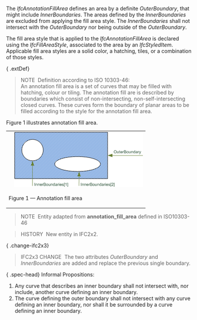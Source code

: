 The _IfcAnnotationFillArea_ defines an area by a definite _OuterBoundary_, that might include _InnerBoundaries_. The areas defined by the _InnerBoundaries_ are excluded from applying the fill area style. The _InnerBoundaries_ shall not intersect with the _OuterBoundary_ nor being outside of the _OuterBoundary_.

The fill area style that is applied to the _IfcAnnotationFillArea_ is declared using the _IfcFillAreaStyle_, associated to the area by an _IfcStyledItem_. Applicable fill area styles are a solid color, a hatching, tiles, or a combination of those styles.

{ .extDef}
> NOTE&nbsp; Definition according to ISO 10303-46:  
> An annotation fill area is a set of curves that may be filled with hatching, colour or tiling. The annotation fill are is described by boundaries which consist of non-intersecting, non-self-intersecting closed curves. These curves form the boundary of planar areas to be filled according to the style for the annotation fill area.

Figure 1 illustrates annotation fill area.

<table>
<tr>
<td>&nbsp; &nbsp; <img src="../../../../../../figures/ifcannotationfillarea_fig1.png" alt="annotation fill area" border="0"></td>
</tr>
<tr>
<td>
<p class="figure">Figure 1 &mdash; Annotation fill area</p>
</td>
</tr>
</table>

> NOTE&nbsp; Entity adapted from **annotation_fill_area** defined in ISO10303-46

> HISTORY&nbsp; New entity in IFC2x2.

{ .change-ifc2x3}
> IFC2x3 CHANGE&nbsp; The two attributes _OuterBoundary_ and _InnerBoundaries_ are added and replace the previous single boundary.

{ .spec-head}
Informal Propositions:

1. Any curve that describes an inner boundary shall not intersect with, nor include, another curve defining an inner boundary.
2. The curve defining the outer boundary shall not intersect with any curve defining an inner boundary, nor shall it be surrounded by a curve defining an inner boundary.